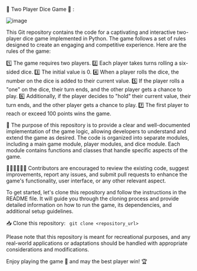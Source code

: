  🎲 Two Player Dice Game 🎲 : 

 ![image](https://github.com/NilanchalaPanda/DICEGAME/assets/110488337/3ee4ef42-4f71-4337-8707-ac5a82fc6d38)

This Git repository contains the code for a captivating and interactive two-player dice game implemented in Python. The game follows a set of rules designed to create an engaging and competitive experience. Here are the rules of the game:

1️⃣ The game requires two players.
2️⃣ Each player takes turns rolling a six-sided dice.
3️⃣ The initial value is 0.
4️⃣ When a player rolls the dice, the number on the dice is added to their current value.
5️⃣ If the player rolls a "one" on the dice, their turn ends, and the other player gets a chance to play.
6️⃣ Additionally, if the player decides to "hold" their current value, their turn ends, and the other player gets a chance to play.
7️⃣ The first player to reach or exceed 100 points wins the game.

🚀 The purpose of this repository is to provide a clear and well-documented implementation of the game logic, allowing developers to understand and extend the game as desired. The code is organized into separate modules, including a main game module, player modules, and dice module. Each module contains functions and classes that handle specific aspects of the game.

👨🏻‍💻👩🏻‍💻 Contributors are encouraged to review the existing code, suggest improvements, report any issues, and submit pull requests to enhance the game's functionality, user interface, or any other relevant aspect.

To get started, let's clone this repository and follow the instructions in the README file. It will guide you through the cloning process and provide detailed information on how to run the game, its dependencies, and additional setup guidelines.

📥 Clone this repository:
<code>
git clone <repository_url>
</code>

Please note that this repository is meant for recreational purposes, and any real-world applications or adaptations should be handled with appropriate considerations and modifications.

Enjoy playing the game 🎲 and may the best player win! 🏆

